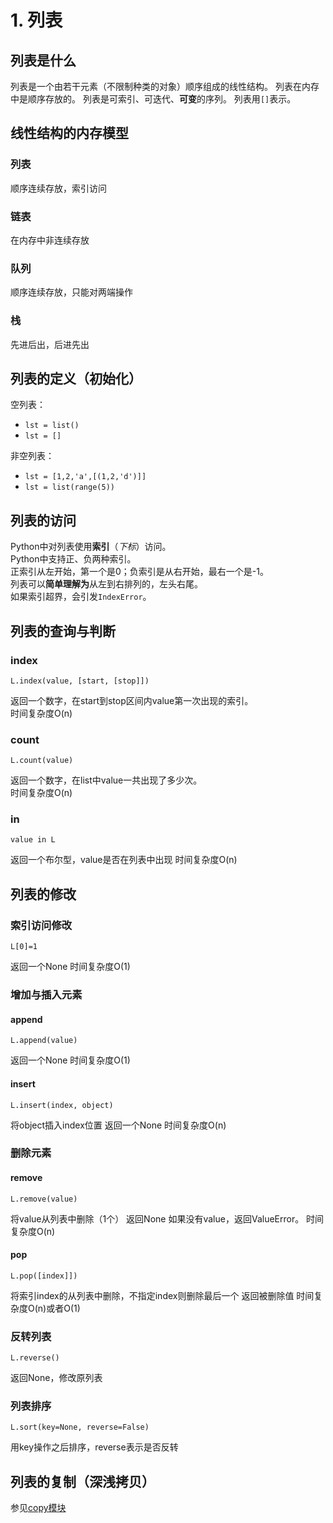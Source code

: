 # 1. 列表
## 列表是什么
列表是一个由若干元素（不限制种类的对象）顺序组成的线性结构。
列表在内存中是顺序存放的。
列表是可索引、可迭代、**可变**的序列。
列表用`[]`表示。
## 线性结构的内存模型
### 列表
顺序连续存放，索引访问
### 链表
在内存中非连续存放
### 队列
顺序连续存放，只能对两端操作
### 栈
先进后出，后进先出
## 列表的定义（初始化）

空列表：
-  `lst = list()`
-  `lst = []`

非空列表：
-  `lst = [1,2,'a',[(1,2,'d')]]`
-  `lst = list(range(5))`

## 列表的访问
Python中对列表使用**索引**（*下标*）访问。  
Python中支持正、负两种索引。  
正索引从左开始，第一个是0；负索引是从右开始，最右一个是-1。  
列表可以**简单理解为**从左到右排列的，左头右尾。  
如果索引超界，会引发`IndexError`。
## 列表的查询与判断

### index
```python3
L.index(value, [start, [stop]])
```
返回一个数字，在start到stop区间内value第一次出现的索引。  
时间复杂度O(n)
### count
```python3
L.count(value)
```
返回一个数字，在list中value一共出现了多少次。  
时间复杂度O(n)


### in
```python3
value in L
```
返回一个布尔型，value是否在列表中出现
时间复杂度O(n)

## 列表的修改
### 索引访问修改
```python3
L[0]=1
```
返回一个None
时间复杂度O(1)

### 增加与插入元素
#### append
```python3
L.append(value)
```
返回一个None
时间复杂度O(1)
#### insert
```python3
L.insert(index, object)
```
将object插入index位置
返回一个None
时间复杂度O(n)

### 删除元素
#### remove
```python3
L.remove(value)
```
将value从列表中删除（1个）
返回None
如果没有value，返回ValueError。
时间复杂度O(n)
#### pop

```python3
L.pop([index]])
```
将索引index的从列表中删除，不指定index则删除最后一个
返回被删除值
时间复杂度O(n)或者O(1)

### 反转列表
```python3
L.reverse()
```
返回None，修改原列表
### 列表排序
```python3
L.sort(key=None, reverse=False)
```
用key操作之后排序，reverse表示是否反转
## 列表的复制（深浅拷贝）
参见[copy模块](#)